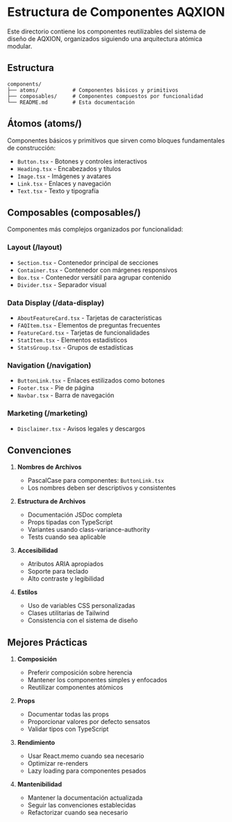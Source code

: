 # Estructura de Componentes AQXION

Este directorio contiene los componentes reutilizables del sistema de diseño de AQXION, organizados siguiendo una arquitectura atómica modular.

## Estructura

```
components/
├── atoms/           # Componentes básicos y primitivos
├── composables/     # Componentes compuestos por funcionalidad
└── README.md        # Esta documentación
```

## Átomos (atoms/)

Componentes básicos y primitivos que sirven como bloques fundamentales de construcción:

- `Button.tsx` - Botones y controles interactivos
- `Heading.tsx` - Encabezados y títulos
- `Image.tsx` - Imágenes y avatares
- `Link.tsx` - Enlaces y navegación
- `Text.tsx` - Texto y tipografía

## Composables (composables/)

Componentes más complejos organizados por funcionalidad:

### Layout (/layout)
- `Section.tsx` - Contenedor principal de secciones
- `Container.tsx` - Contenedor con márgenes responsivos
- `Box.tsx` - Contenedor versátil para agrupar contenido
- `Divider.tsx` - Separador visual

### Data Display (/data-display)
- `AboutFeatureCard.tsx` - Tarjetas de características
- `FAQItem.tsx` - Elementos de preguntas frecuentes
- `FeatureCard.tsx` - Tarjetas de funcionalidades
- `StatItem.tsx` - Elementos estadísticos
- `StatsGroup.tsx` - Grupos de estadísticas

### Navigation (/navigation)
- `ButtonLink.tsx` - Enlaces estilizados como botones
- `Footer.tsx` - Pie de página
- `Navbar.tsx` - Barra de navegación

### Marketing (/marketing)
- `Disclaimer.tsx` - Avisos legales y descargos

## Convenciones

1. **Nombres de Archivos**
   - PascalCase para componentes: `ButtonLink.tsx`
   - Los nombres deben ser descriptivos y consistentes

2. **Estructura de Archivos**
   - Documentación JSDoc completa
   - Props tipadas con TypeScript
   - Variantes usando class-variance-authority
   - Tests cuando sea aplicable

3. **Accesibilidad**
   - Atributos ARIA apropiados
   - Soporte para teclado
   - Alto contraste y legibilidad

4. **Estilos**
   - Uso de variables CSS personalizadas
   - Clases utilitarias de Tailwind
   - Consistencia con el sistema de diseño

## Mejores Prácticas

1. **Composición**
   - Preferir composición sobre herencia
   - Mantener los componentes simples y enfocados
   - Reutilizar componentes atómicos

2. **Props**
   - Documentar todas las props
   - Proporcionar valores por defecto sensatos
   - Validar tipos con TypeScript

3. **Rendimiento**
   - Usar React.memo cuando sea necesario
   - Optimizar re-renders
   - Lazy loading para componentes pesados

4. **Mantenibilidad**
   - Mantener la documentación actualizada
   - Seguir las convenciones establecidas
   - Refactorizar cuando sea necesario

